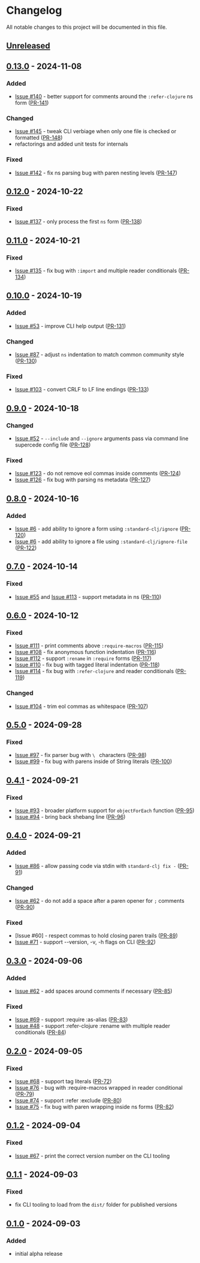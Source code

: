# Changelog

All notable changes to this project will be documented in this file.

## [Unreleased]

## [0.13.0] - 2024-11-08

### Added
- [Issue #140] - better support for comments around the `:refer-clojure` ns form ([PR-141])

### Changed
- [Issue #145] - tweak CLI verbiage when only one file is checked or formatted ([PR-148])
- refactorings and added unit tests for internals

### Fixed
- [Issue #142] - fix ns parsing bug with paren nesting levels ([PR-147])

## [0.12.0] - 2024-10-22

### Fixed
- [Issue #137] - only process the first `ns` form ([PR-138])

## [0.11.0] - 2024-10-21

### Fixed
- [Issue #135] - fix bug with `:import` and multiple reader conditionals ([PR-134])

## [0.10.0] - 2024-10-19

### Added
- [Issue #53] - improve CLI help output ([PR-131])

### Changed
- [Issue #87] - adjust `ns` indentation to match common community style ([PR-130])

### Fixed
- [Issue #103] - convert CRLF to LF line endings ([PR-133])

## [0.9.0] - 2024-10-18

### Changed
- [Issue #52] - `--include` and `--ignore` arguments pass via command line supercede config file ([PR-128])

### Fixed
- [Issue #123] - do not remove eol commas inside comments ([PR-124])
- [Issue #126] - fix bug with parsing ns metadata ([PR-127])

## [0.8.0] - 2024-10-16

### Added
- [Issue #6] - add ability to ignore a form using `:standard-clj/ignore` ([PR-120])
- [Issue #6] - add ability to ignore a file using `:standard-clj/ignore-file` ([PR-122])

## [0.7.0] - 2024-10-14

### Fixed
- [Issue #55] and [Issue #113] - support metadata in ns ([PR-110])

## [0.6.0] - 2024-10-12

### Fixed
- [Issue #111] - print comments above `:require-macros` ([PR-115])
- [Issue #108] - fix anonymous function indentation ([PR-116])
- [Issue #112] - support `:rename` in `:require` forms ([PR-117])
- [Issue #110] - fix bug with tagged literal indentation ([PR-118])
- [Issue #114] - fix bug with `:refer-clojure` and reader conditionals ([PR-119])

### Changed
- [Issue #104] - trim eol commas as whitespace ([PR-107])

## [0.5.0] - 2024-09-28

### Fixed
- [Issue #97] - fix parser bug with `\ ` characters ([PR-98])
- [Issue #99] - fix bug with parens inside of String literals ([PR-100])

## [0.4.1] - 2024-09-21

### Fixed
- [Issue #93] - broader platform support for `objectForEach` function ([PR-95])
- [Issue #94] - bring back shebang line ([PR-96])

## [0.4.0] - 2024-09-21

### Added
- [Issue #86] - allow passing code via stdin with `standard-clj fix -` ([PR-91])

### Changed
- [Issue #62] - do not add a space after a paren opener for `;` comments ([PR-90])

### Fixed
- [Issue #60] - respect commas to hold closing paren trails ([PR-89])
- [Issue #71] - support --version, -v, -h flags on CLI ([PR-92])

## [0.3.0] - 2024-09-06

### Added
- [Issue #62] - add spaces around comments if necessary ([PR-85])

### Fixed
- [Issue #69] - support :require :as-alias ([PR-83])
- [Issue #48] - support :refer-clojure :rename with multiple reader conditionals ([PR-84])

## [0.2.0] - 2024-09-05

### Fixed
- [Issue #68] - support tag literals ([PR-72])
- [Issue #76] - bug with :require-macros wrapped in reader conditional ([PR-79])
- [Issue #74] - support :refer :exclude ([PR-80])
- [Issue #75] - fix bug with paren wrapping inside ns forms ([PR-82])

## [0.1.2] - 2024-09-04

### Fixed
- [Issue #67] - print the correct version number on the CLI tooling

## [0.1.1] - 2024-09-03

### Fixed
- fix CLI tooling to load from the `dist/` folder for published versions

## [0.1.0] - 2024-09-03

### Added
- initial alpha release

[Unreleased]:https://github.com/oakmac/standard-clojure-style-js/compare/v0.13.0...HEAD
[0.13.0]:https://github.com/oakmac/standard-clojure-style-js/releases/tag/v0.13.0
[0.12.0]:https://github.com/oakmac/standard-clojure-style-js/releases/tag/v0.12.0
[0.11.0]:https://github.com/oakmac/standard-clojure-style-js/releases/tag/v0.11.0
[0.10.0]:https://github.com/oakmac/standard-clojure-style-js/releases/tag/v0.10.0
[0.9.0]:https://github.com/oakmac/standard-clojure-style-js/releases/tag/v0.9.0
[0.8.0]:https://github.com/oakmac/standard-clojure-style-js/releases/tag/v0.8.0
[0.7.0]:https://github.com/oakmac/standard-clojure-style-js/releases/tag/v0.7.0
[0.6.0]:https://github.com/oakmac/standard-clojure-style-js/releases/tag/v0.6.0
[0.5.0]:https://github.com/oakmac/standard-clojure-style-js/releases/tag/v0.5.0
[0.4.1]:https://github.com/oakmac/standard-clojure-style-js/releases/tag/v0.4.1
[0.4.0]:https://github.com/oakmac/standard-clojure-style-js/releases/tag/v0.4.0
[0.3.0]:https://github.com/oakmac/standard-clojure-style-js/releases/tag/v0.3.0
[0.2.0]:https://github.com/oakmac/standard-clojure-style-js/releases/tag/v0.2.0
[0.1.2]:https://github.com/oakmac/standard-clojure-style-js/releases/tag/v0.1.2
[0.1.1]:https://github.com/oakmac/standard-clojure-style-js/releases/tag/v0.1.1
[0.1.0]:https://github.com/oakmac/standard-clojure-style-js/releases/tag/v0.1.0

[Issue #6]:https://github.com/oakmac/standard-clojure-style-js/issues/6
[Issue #48]:https://github.com/oakmac/standard-clojure-style-js/issues/48
[Issue #52]:https://github.com/oakmac/standard-clojure-style-js/issues/52
[Issue #53]:https://github.com/oakmac/standard-clojure-style-js/issues/53
[Issue #55]:https://github.com/oakmac/standard-clojure-style-js/issues/55
[Issue #62]:https://github.com/oakmac/standard-clojure-style-js/issues/62
[Issue #67]:https://github.com/oakmac/standard-clojure-style-js/issues/67
[Issue #68]:https://github.com/oakmac/standard-clojure-style-js/issues/68
[Issue #69]:https://github.com/oakmac/standard-clojure-style-js/issues/69
[Issue #71]:https://github.com/oakmac/standard-clojure-style-js/issues/71
[Issue #74]:https://github.com/oakmac/standard-clojure-style-js/issues/74
[Issue #75]:https://github.com/oakmac/standard-clojure-style-js/issues/75
[Issue #76]:https://github.com/oakmac/standard-clojure-style-js/issues/76
[Issue #86]:https://github.com/oakmac/standard-clojure-style-js/issues/86
[Issue #87]:https://github.com/oakmac/standard-clojure-style-js/issues/87
[Issue #93]:https://github.com/oakmac/standard-clojure-style-js/issues/93
[Issue #94]:https://github.com/oakmac/standard-clojure-style-js/issues/94
[Issue #97]:https://github.com/oakmac/standard-clojure-style-js/issues/97
[Issue #99]:https://github.com/oakmac/standard-clojure-style-js/issues/99
[Issue #103]:https://github.com/oakmac/standard-clojure-style-js/issues/103
[Issue #104]:https://github.com/oakmac/standard-clojure-style-js/issues/104
[Issue #108]:https://github.com/oakmac/standard-clojure-style-js/issues/108
[Issue #110]:https://github.com/oakmac/standard-clojure-style-js/issues/110
[Issue #111]:https://github.com/oakmac/standard-clojure-style-js/issues/111
[Issue #112]:https://github.com/oakmac/standard-clojure-style-js/issues/112
[Issue #113]:https://github.com/oakmac/standard-clojure-style-js/issues/113
[Issue #114]:https://github.com/oakmac/standard-clojure-style-js/issues/114
[Issue #123]:https://github.com/oakmac/standard-clojure-style-js/issues/123
[Issue #126]:https://github.com/oakmac/standard-clojure-style-js/issues/126
[Issue #135]:https://github.com/oakmac/standard-clojure-style-js/issues/135
[Issue #137]:https://github.com/oakmac/standard-clojure-style-js/issues/137
[Issue #140]:https://github.com/oakmac/standard-clojure-style-js/issues/140
[Issue #142]:https://github.com/oakmac/standard-clojure-style-js/issues/142
[Issue #145]:https://github.com/oakmac/standard-clojure-style-js/issues/145

[PR-72]:https://github.com/oakmac/standard-clojure-style-js/pull/72
[PR-79]:https://github.com/oakmac/standard-clojure-style-js/pull/79
[PR-80]:https://github.com/oakmac/standard-clojure-style-js/pull/80
[PR-82]:https://github.com/oakmac/standard-clojure-style-js/pull/82
[PR-83]:https://github.com/oakmac/standard-clojure-style-js/pull/83
[PR-84]:https://github.com/oakmac/standard-clojure-style-js/pull/84
[PR-85]:https://github.com/oakmac/standard-clojure-style-js/pull/85
[PR-89]:https://github.com/oakmac/standard-clojure-style-js/pull/89
[PR-90]:https://github.com/oakmac/standard-clojure-style-js/pull/90
[PR-91]:https://github.com/oakmac/standard-clojure-style-js/pull/91
[PR-92]:https://github.com/oakmac/standard-clojure-style-js/pull/92
[PR-95]:https://github.com/oakmac/standard-clojure-style-js/pull/95
[PR-96]:https://github.com/oakmac/standard-clojure-style-js/pull/96
[PR-98]:https://github.com/oakmac/standard-clojure-style-js/pull/98
[PR-100]:https://github.com/oakmac/standard-clojure-style-js/pull/100
[PR-107]:https://github.com/oakmac/standard-clojure-style-js/pull/107
[PR-110]:https://github.com/oakmac/standard-clojure-style-js/pull/110
[PR-115]:https://github.com/oakmac/standard-clojure-style-js/pull/115
[PR-116]:https://github.com/oakmac/standard-clojure-style-js/pull/116
[PR-117]:https://github.com/oakmac/standard-clojure-style-js/pull/117
[PR-118]:https://github.com/oakmac/standard-clojure-style-js/pull/118
[PR-119]:https://github.com/oakmac/standard-clojure-style-js/pull/119
[PR-120]:https://github.com/oakmac/standard-clojure-style-js/pull/120
[PR-122]:https://github.com/oakmac/standard-clojure-style-js/pull/122
[PR-124]:https://github.com/oakmac/standard-clojure-style-js/pull/124
[PR-127]:https://github.com/oakmac/standard-clojure-style-js/pull/127
[PR-128]:https://github.com/oakmac/standard-clojure-style-js/pull/128
[PR-130]:https://github.com/oakmac/standard-clojure-style-js/pull/130
[PR-131]:https://github.com/oakmac/standard-clojure-style-js/pull/131
[PR-133]:https://github.com/oakmac/standard-clojure-style-js/pull/133
[PR-134]:https://github.com/oakmac/standard-clojure-style-js/pull/134
[PR-138]:https://github.com/oakmac/standard-clojure-style-js/pull/138
[PR-141]:https://github.com/oakmac/standard-clojure-style-js/pull/141
[PR-147]:https://github.com/oakmac/standard-clojure-style-js/pull/147
[PR-148]:https://github.com/oakmac/standard-clojure-style-js/pull/148

